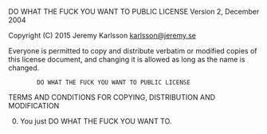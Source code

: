 DO WHAT THE FUCK YOU WANT TO PUBLIC LICENSE 
                    Version 2, December 2004 

 Copyright (C) 2015 Jeremy Karlsson <karlsson@jeremy.se> 

 Everyone is permitted to copy and distribute verbatim or modified 
 copies of this license document, and changing it is allowed as long 
 as the name is changed. 

            DO WHAT THE FUCK YOU WANT TO PUBLIC LICENSE 
   TERMS AND CONDITIONS FOR COPYING, DISTRIBUTION AND MODIFICATION 

  0. You just DO WHAT THE FUCK YOU WANT TO.